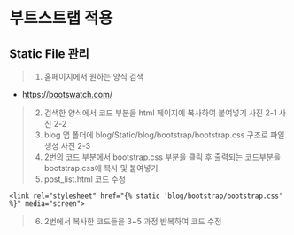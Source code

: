 # 부트스트랩 적용
## Static File 관리
> 1. 홈페이지에서 원하는 양식 검색  
- https://bootswatch.com/
> 2. 검색한 양식에서 코드 부분을 html 페이지에 복사하여 붙여넣기
사진 2-1 
사진 2-2
> 3. blog 앱 폴더에 blog/Static/blog/bootstrap/bootstrap.css 구조로 파일 생성
사진 2-3
> 4. 2번의 코드 부분에서 bootstrap.css 부분을 클릭 후 출력되는 코드부분을 bootstrap.css에 복사 및 붙여넣기
> 5. post_list.html 코드 수정
~~~
<link rel="stylesheet" href="{% static 'blog/bootstrap/bootstrap.css' %}" media="screen">
~~~
> 6. 2번에서 복사한 코드들을 3~5 과정 반복하여 코드 수정
